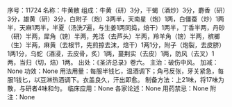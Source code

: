 序号：11724
名称：牛黄散
组成：牛黄（研）3分，干蝎（酒炒）3分，麝香（研）3分，雄黄（研）3分，白附子（炮）3两半，天南星（炮）1两，白僵蚕（炒）1两半，天麻1两半，半夏（汤洗7遍，与生姜1两同捣，焙干）1两半，丁香半两，丹砂（研）半两，犀角（镑）半两，羌活（去芦头）半两，羚羊角（镑）半两，槟榔（生）半两，麻黄（去根节，先煎掠去沫，焙干）1两1分，附子（炮裂，去皮脐）1两1分，乌蛇（酒浸，去皮骨，炙）1两，蔓荆实（去皮）1两，防风（去叉）1两，当归（切，焙）1两。
出处：《圣济总录》卷六。
主治：破伤中风。
加减：None
功效：None
用法用量：每服半钱匕，温酒调下；角弓反张，牙关紧急，每服1钱匕，以豆淋热酒调下。衣盖良久，汗出即愈。
制备方法：上21味，将17味为散，与研者4味和匀。
临床应用：None
各家论述：None
用药禁忌：None
附注：None
